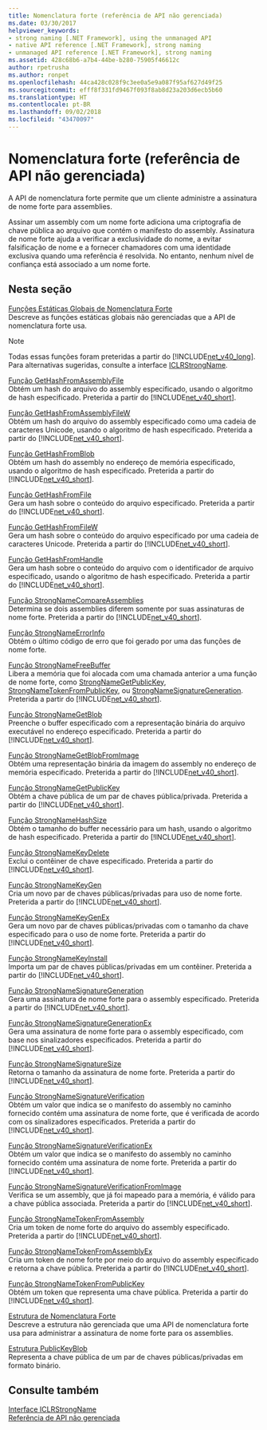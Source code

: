 ```yaml
---
title: Nomenclatura forte (referência de API não gerenciada)
ms.date: 03/30/2017
helpviewer_keywords:
- strong naming [.NET Framework], using the unmanaged API
- native API reference [.NET Framework], strong naming
- unmanaged API reference [.NET Framework], strong naming
ms.assetid: 428c68b6-a7b4-44be-b280-75905f46612c
author: rpetrusha
ms.author: ronpet
ms.openlocfilehash: 44ca428c028f9c3ee0a5e9a087f95af627d49f25
ms.sourcegitcommit: efff8f331fd9467f093f8ab8d23a203d6ecb5b60
ms.translationtype: HT
ms.contentlocale: pt-BR
ms.lasthandoff: 09/02/2018
ms.locfileid: "43470097"
---
```

# <a name="strong-naming-unmanaged-api-reference"></a>Nomenclatura forte (referência de API não gerenciada)
A API de nomenclatura forte permite que um cliente administre a assinatura de nome forte para assemblies.  
  
 Assinar um assembly com um nome forte adiciona uma criptografia de chave pública ao arquivo que contém o manifesto do assembly. Assinatura de nome forte ajuda a verificar a exclusividade do nome, a evitar falsificação de nome e a fornecer chamadores com uma identidade exclusiva quando uma referência é resolvida. No entanto, nenhum nível de confiança está associado a um nome forte.  
  
## <a name="in-this-section"></a>Nesta seção  
 [Funções Estáticas Globais de Nomenclatura Forte](https://msdn.microsoft.com/library/efa715df-e8cc-48f2-9ec4-26586f0dc8d0)  
 Descreve as funções estáticas globais não gerenciadas que a API de nomenclatura forte usa.  
  
> [!NOTE]
>  Todas essas funções foram preteridas a partir do [!INCLUDE[net_v40_long](../../../../includes/net-v40-long-md.md)]. Para alternativas sugeridas, consulte a interface [ICLRStrongName](../../../../docs/framework/unmanaged-api/hosting/iclrstrongname-interface.md).  
  
 [Função GetHashFromAssemblyFile](../../../../docs/framework/unmanaged-api/strong-naming/gethashfromassemblyfile-function.md)  
 Obtém um hash do arquivo do assembly especificado, usando o algoritmo de hash especificado. Preterida a partir do [!INCLUDE[net_v40_short](../../../../includes/net-v40-short-md.md)].  
  
 [Função GetHashFromAssemblyFileW](../../../../docs/framework/unmanaged-api/strong-naming/gethashfromassemblyfilew-function.md)  
 Obtém um hash do arquivo do assembly especificado como uma cadeia de caracteres Unicode, usando o algoritmo de hash especificado. Preterida a partir do [!INCLUDE[net_v40_short](../../../../includes/net-v40-short-md.md)].  
  
 [Função GetHashFromBlob](../../../../docs/framework/unmanaged-api/strong-naming/gethashfromblob-function.md)  
 Obtém um hash do assembly no endereço de memória especificado, usando o algoritmo de hash especificado. Preterida a partir do [!INCLUDE[net_v40_short](../../../../includes/net-v40-short-md.md)].  
  
 [Função GetHashFromFile](../../../../docs/framework/unmanaged-api/strong-naming/gethashfromfile-function.md)  
 Gera um hash sobre o conteúdo do arquivo especificado.  Preterida a partir do [!INCLUDE[net_v40_short](../../../../includes/net-v40-short-md.md)].  
  
 [Função GetHashFromFileW](../../../../docs/framework/unmanaged-api/strong-naming/gethashfromfilew-function.md)  
 Gera um hash sobre o conteúdo do arquivo especificado por uma cadeia de caracteres Unicode. Preterida a partir do [!INCLUDE[net_v40_short](../../../../includes/net-v40-short-md.md)].  
  
 [Função GetHashFromHandle](../../../../docs/framework/unmanaged-api/strong-naming/gethashfromhandle-function.md)  
 Gera um hash sobre o conteúdo do arquivo com o identificador de arquivo especificado, usando o algoritmo de hash especificado.  Preterida a partir do [!INCLUDE[net_v40_short](../../../../includes/net-v40-short-md.md)].  
  
 [Função StrongNameCompareAssemblies](../../../../docs/framework/unmanaged-api/strong-naming/strongnamecompareassemblies-function.md)  
 Determina se dois assemblies diferem somente por suas assinaturas de nome forte. Preterida a partir do [!INCLUDE[net_v40_short](../../../../includes/net-v40-short-md.md)].  
  
 [Função StrongNameErrorInfo](../../../../docs/framework/unmanaged-api/strong-naming/strongnameerrorinfo-function.md)  
 Obtém o último código de erro que foi gerado por uma das funções de nome forte.  
  
 [Função StrongNameFreeBuffer](../../../../docs/framework/unmanaged-api/strong-naming/strongnamefreebuffer-function.md)  
 Libera a memória que foi alocada com uma chamada anterior a uma função de nome forte, como [StrongNameGetPublicKey](../../../../docs/framework/unmanaged-api/strong-naming/strongnamegetpublickey-function.md), [StrongNameTokenFromPublicKey](../../../../docs/framework/unmanaged-api/strong-naming/strongnametokenfrompublickey-function.md), ou [StrongNameSignatureGeneration](../../../../docs/framework/unmanaged-api/strong-naming/strongnamesignaturegeneration-function.md).   Preterida a partir do [!INCLUDE[net_v40_short](../../../../includes/net-v40-short-md.md)].  
  
 [Função StrongNameGetBlob](../../../../docs/framework/unmanaged-api/strong-naming/strongnamegetblob-function.md)  
 Preenche o buffer especificado com a representação binária do arquivo executável no endereço especificado. Preterida a partir do [!INCLUDE[net_v40_short](../../../../includes/net-v40-short-md.md)].  
  
 [Função StrongNameGetBlobFromImage](../../../../docs/framework/unmanaged-api/strong-naming/strongnamegetblobfromimage-function.md)  
 Obtém uma representação binária da imagem do assembly no endereço de memória especificado. Preterida a partir do [!INCLUDE[net_v40_short](../../../../includes/net-v40-short-md.md)].  
  
 [Função StrongNameGetPublicKey](../../../../docs/framework/unmanaged-api/strong-naming/strongnamegetpublickey-function.md)  
 Obtém a chave pública de um par de chaves pública/privada. Preterida a partir do [!INCLUDE[net_v40_short](../../../../includes/net-v40-short-md.md)].  
  
 [Função StrongNameHashSize](../../../../docs/framework/unmanaged-api/strong-naming/strongnamehashsize-function.md)  
 Obtém o tamanho do buffer necessário para um hash, usando o algoritmo de hash especificado.  Preterida a partir do [!INCLUDE[net_v40_short](../../../../includes/net-v40-short-md.md)].  
  
 [Função StrongNameKeyDelete](../../../../docs/framework/unmanaged-api/strong-naming/strongnamekeydelete-function.md)  
 Exclui o contêiner de chave especificado. Preterida a partir do [!INCLUDE[net_v40_short](../../../../includes/net-v40-short-md.md)].  
  
 [Função StrongNameKeyGen](../../../../docs/framework/unmanaged-api/strong-naming/strongnamekeygen-function.md)  
 Cria um novo par de chaves públicas/privadas para uso de nome forte.  Preterida a partir do [!INCLUDE[net_v40_short](../../../../includes/net-v40-short-md.md)].  
  
 [Função StrongNameKeyGenEx](../../../../docs/framework/unmanaged-api/strong-naming/strongnamekeygenex-function.md)  
 Gera um novo par de chaves públicas/privadas com o tamanho da chave especificado para o uso de nome forte. Preterida a partir do [!INCLUDE[net_v40_short](../../../../includes/net-v40-short-md.md)].  
  
 [Função StrongNameKeyInstall](../../../../docs/framework/unmanaged-api/strong-naming/strongnamekeyinstall-function.md)  
 Importa um par de chaves públicas/privadas em um contêiner.  Preterida a partir do [!INCLUDE[net_v40_short](../../../../includes/net-v40-short-md.md)].  
  
 [Função StrongNameSignatureGeneration](../../../../docs/framework/unmanaged-api/strong-naming/strongnamesignaturegeneration-function.md)  
 Gera uma assinatura de nome forte para o assembly especificado.   Preterida a partir do [!INCLUDE[net_v40_short](../../../../includes/net-v40-short-md.md)].  
  
 [Função StrongNameSignatureGenerationEx](../../../../docs/framework/unmanaged-api/strong-naming/strongnamesignaturegenerationex-function.md)  
 Gera uma assinatura de nome forte para o assembly especificado, com base nos sinalizadores especificados.    Preterida a partir do [!INCLUDE[net_v40_short](../../../../includes/net-v40-short-md.md)].  
  
 [Função StrongNameSignatureSize](../../../../docs/framework/unmanaged-api/strong-naming/strongnamesignaturesize-function.md)  
 Retorna o tamanho da assinatura de nome forte. Preterida a partir do [!INCLUDE[net_v40_short](../../../../includes/net-v40-short-md.md)].  
  
 [Função StrongNameSignatureVerification](../../../../docs/framework/unmanaged-api/strong-naming/strongnamesignatureverification-function.md)  
 Obtém um valor que indica se o manifesto do assembly no caminho fornecido contém uma assinatura de nome forte, que é verificada de acordo com os sinalizadores especificados. Preterida a partir do [!INCLUDE[net_v40_short](../../../../includes/net-v40-short-md.md)].  
  
 [Função StrongNameSignatureVerificationEx](../../../../docs/framework/unmanaged-api/strong-naming/strongnamesignatureverificationex-function.md)  
 Obtém um valor que indica se o manifesto do assembly no caminho fornecido contém uma assinatura de nome forte.  Preterida a partir do [!INCLUDE[net_v40_short](../../../../includes/net-v40-short-md.md)].  
  
 [Função StrongNameSignatureVerificationFromImage](../../../../docs/framework/unmanaged-api/strong-naming/strongnamesignatureverificationfromimage-function.md)  
 Verifica se um assembly, que já foi mapeado para a memória, é válido para a chave pública associada. Preterida a partir do [!INCLUDE[net_v40_short](../../../../includes/net-v40-short-md.md)].  
  
 [Função StrongNameTokenFromAssembly](../../../../docs/framework/unmanaged-api/strong-naming/strongnametokenfromassembly-function.md)  
 Cria um token de nome forte do arquivo do assembly especificado.  Preterida a partir do [!INCLUDE[net_v40_short](../../../../includes/net-v40-short-md.md)].  
  
 [Função StrongNameTokenFromAssemblyEx](../../../../docs/framework/unmanaged-api/strong-naming/strongnametokenfromassemblyex-function.md)  
 Cria um token de nome forte por meio do arquivo do assembly especificado e retorna a chave pública. Preterida a partir do [!INCLUDE[net_v40_short](../../../../includes/net-v40-short-md.md)].  
  
 [Função StrongNameTokenFromPublicKey](../../../../docs/framework/unmanaged-api/strong-naming/strongnametokenfrompublickey-function.md)  
 Obtém um token que representa uma chave pública. Preterida a partir do [!INCLUDE[net_v40_short](../../../../includes/net-v40-short-md.md)].  
  
 [Estrutura de Nomenclatura Forte](https://msdn.microsoft.com/library/4b041a2f-fd12-4b91-aacd-bc3b34a5124d)  
 Descreve a estrutura não gerenciada que uma API de nomenclatura forte usa para administrar a assinatura de nome forte para os assemblies.  
  
 [Estrutura PublicKeyBlob](../../../../docs/framework/unmanaged-api/strong-naming/publickeyblob-structure.md)  
 Representa a chave pública de um par de chaves públicas/privadas em formato binário.  
  
## <a name="see-also"></a>Consulte também  
 [Interface ICLRStrongName](../../../../docs/framework/unmanaged-api/hosting/iclrstrongname-interface.md)  
 [Referência de API não gerenciada](../../../../docs/framework/unmanaged-api/index.md)
